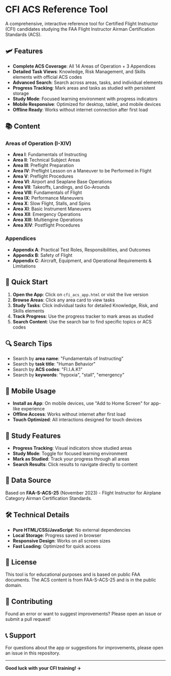 # CFI ACS Reference Tool

A comprehensive, interactive reference tool for Certified Flight Instructor (CFI) candidates studying the FAA Flight Instructor Airman Certification Standards (ACS).

## 🛩️ Features

- **Complete ACS Coverage**: All 14 Areas of Operation + 3 Appendices
- **Detailed Task Views**: Knowledge, Risk Management, and Skills elements with official ACS codes
- **Advanced Search**: Search across areas, tasks, and individual elements
- **Progress Tracking**: Mark areas and tasks as studied with persistent storage
- **Study Mode**: Focused learning environment with progress indicators
- **Mobile Responsive**: Optimized for desktop, tablet, and mobile devices
- **Offline Ready**: Works without internet connection after first load

## 📚 Content

### Areas of Operation (I-XIV)
- **Area I**: Fundamentals of Instructing
- **Area II**: Technical Subject Areas  
- **Area III**: Preflight Preparation
- **Area IV**: Preflight Lesson on a Maneuver to be Performed in Flight
- **Area V**: Preflight Procedures
- **Area VI**: Airport and Seaplane Base Operations
- **Area VII**: Takeoffs, Landings, and Go-Arounds
- **Area VIII**: Fundamentals of Flight
- **Area IX**: Performance Maneuvers
- **Area X**: Slow Flight, Stalls, and Spins
- **Area XI**: Basic Instrument Maneuvers
- **Area XII**: Emergency Operations
- **Area XIII**: Multiengine Operations
- **Area XIV**: Postflight Procedures

### Appendices
- **Appendix A**: Practical Test Roles, Responsibilities, and Outcomes
- **Appendix B**: Safety of Flight
- **Appendix C**: Aircraft, Equipment, and Operational Requirements & Limitations

## 🚀 Quick Start

1. **Open the App**: Click on `cfi_acs_app.html` or visit the live version
2. **Browse Areas**: Click any area card to view tasks
3. **Study Tasks**: Click individual tasks for detailed Knowledge, Risk, and Skills elements
4. **Track Progress**: Use the progress tracker to mark areas as studied
5. **Search Content**: Use the search bar to find specific topics or ACS codes

## 🔍 Search Tips

- Search by **area name**: "Fundamentals of Instructing"
- Search by **task title**: "Human Behavior"
- Search by **ACS codes**: "FI.I.A.K1"
- Search by **keywords**: "hypoxia", "stall", "emergency"

## 📱 Mobile Usage

- **Install as App**: On mobile devices, use "Add to Home Screen" for app-like experience
- **Offline Access**: Works without internet after first load
- **Touch Optimized**: All interactions designed for touch devices

## 🎯 Study Features

- **Progress Tracking**: Visual indicators show studied areas
- **Study Mode**: Toggle for focused learning environment
- **Mark as Studied**: Track your progress through all areas
- **Search Results**: Click results to navigate directly to content

## 📖 Data Source

Based on **FAA-S-ACS-25** (November 2023) - Flight Instructor for Airplane Category Airman Certification Standards.

## 🛠️ Technical Details

- **Pure HTML/CSS/JavaScript**: No external dependencies
- **Local Storage**: Progress saved in browser
- **Responsive Design**: Works on all screen sizes
- **Fast Loading**: Optimized for quick access

## 📄 License

This tool is for educational purposes and is based on public FAA documents. The ACS content is from FAA-S-ACS-25 and is in the public domain.

## 🤝 Contributing

Found an error or want to suggest improvements? Please open an issue or submit a pull request!

## 📞 Support

For questions about the app or suggestions for improvements, please open an issue in this repository.

---

**Good luck with your CFI training!** ✈️
